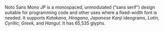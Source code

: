 Noto Sans Mono JP is a monospaced, unmodulated (“sans serif”) design suitable for programming code and other uses where a fixed-width font is needed. It supports _Katakana, Hiragana_, _Japanese Kanji_ ideograms, _Latin, Cyrillic, Greek_, and _Hangul_. It has 65,535 glyphs.